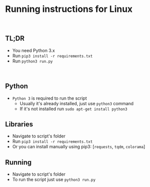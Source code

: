 # Running instructions for Linux

<br>

## TL;DR
- You need Python 3.x
- Run `pip3 install -r requirements.txt`
- Run `python3 run.py`

<br>

## Python
- `Python 3` is required to run the script
  - Usually it's already installed, just use `python3` command
  - If it's not installed run `sudo apt-get install python3`

  
## Libraries
- Navigate to script's folder
- Run `pip3 install -r requirements.txt`
- Or you can install manually using pip3: [`requests`, `tqdm`, `colorama`]


## Running
- Navigate to script's folder
- To run the script just use `python3 run.py`
